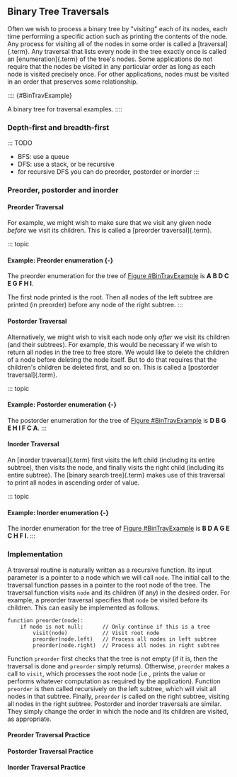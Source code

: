 
## Binary Tree Traversals

Often we wish to process a binary tree by "visiting" each of its
nodes, each time performing a specific action such as printing the
contents of the node. Any process for visiting all of the nodes in some
order is called a [traversal]{.term}. Any
traversal that lists every node in the tree exactly once is called an
[enumeration]{.term} of the tree's nodes. Some
applications do not require that the nodes be visited in any particular
order as long as each node is visited precisely once. For other
applications, nodes must be visited in an order that preserves some
relationship.

:::: {#BinTravExample}
<inlineav id="BinExampCON" src="Binary/BinExampCON.js" name="Binary/BinExampCON" links="Binary/BinExampCON.css" static/>

A binary tree for traversal examples.
::::

### Depth-first and breadth-first

::: TODO
- BFS: use a queue
- DFS: use a stack, or be recursive
- for recursive DFS you can do preorder, postorder or inorder
:::


### Preorder, postorder and inorder

#### Preorder Traversal

For example, we might wish to make sure that we visit any given node
*before* we visit its children. This is called a
[preorder traversal]{.term}.

::: topic
#### Example: Preorder enumeration {-}

The preorder enumeration for the tree of
[Figure #BinTravExample](#BinTravExample) is **A B D C E G F H I**.

The first node printed is the root. Then all nodes of the left subtree
are printed (in preorder) before any node of the right subtree.
:::

<inlineav id="preorderCON" src="Binary/preorderCON.js" name="Preorder Traversal Slideshow" links="Binary/BTCON.css"/>

#### Postorder Traversal

Alternatively, we might wish to visit each node only *after* we visit
its children (and their subtrees). For example, this would be necessary
if we wish to return all nodes in the tree to free store. We would like
to delete the children of a node before deleting the node itself. But to
do that requires that the children's children be deleted first, and so
on. This is called a [postorder traversal]{.term}.

::: topic
#### Example: Postorder enumeration {-}

The postorder enumeration for the tree of
[Figure #BinTravExample](#BinTravExample) is **D B G E H I F C A**.
:::

<inlineav id="postorderCON" src="Binary/postorderCON.js" name="Postorder Traversal Slideshow" links="Binary/BTCON.css"/>

#### Inorder Traversal

An [inorder traversal]{.term} first visits the
left child (including its entire subtree), then visits the node, and
finally visits the right child (including its entire subtree). The
[binary search tree]{.term} makes use of this traversal to print all nodes in ascending
order of value.

::: topic
#### Example: Inorder enumeration {-}

The inorder enumeration for the tree of
[Figure #BinTravExample](#BinTravExample) is **B D A G E C H F I**.
:::

<inlineav id="inorderCON" src="Binary/inorderCON.js" name="Inorder Traversal Slideshow" links="Binary/BTCON.css"/>

### Implementation

A traversal routine is naturally written as a recursive function. Its
input parameter is a pointer to a node which we will call `node`. The
initial call to the traversal function passes in a pointer to the root
node of the tree. The traversal function visits `node` and its children
(if any) in the desired order. For example, a preorder traversal
specifies that `node` be visited before its children. This can easily be
implemented as follows.

    function preorder(node):
        if node is not null:      // Only continue if this is a tree
            visit(node)           // Visit root node
            preorder(node.left)   // Process all nodes in left subtree
            preorder(node.right)  // Process all nodes in right subtree

Function `preorder` first checks that the tree is not empty (if it is,
then the traversal is done and `preorder` simply returns). Otherwise,
`preorder` makes a call to `visit`, which processes the root node (i.e.,
prints the value or performs whatever computation as required by the
application). Function `preorder` is then called recursively on the left
subtree, which will visit all nodes in that subtree. Finally, `preorder`
is called on the right subtree, visiting all nodes in the right subtree.
Postorder and inorder traversals are similar. They simply change the
order in which the node and its children are visited, as appropriate.

#### Preorder Traversal Practice

<avembed id="btTravPreorderPRO" src="Binary/btTravPreorderPRO.html" type="pe" name="Binary Tree Preorder Traversal Exercise"/>

#### Postorder Traversal Practice

<avembed id="btTravPostorderPRO" src="Binary/btTravPostorderPRO.html" type="pe" name="Binary Tree Postorder Traversal Exercise"/>

#### Inorder Traversal Practice

<avembed id="btTravInorderPRO" src="Binary/btTravInorderPRO.html" type="pe" name="Binary Tree Inorder Traversal Exercise"/>
